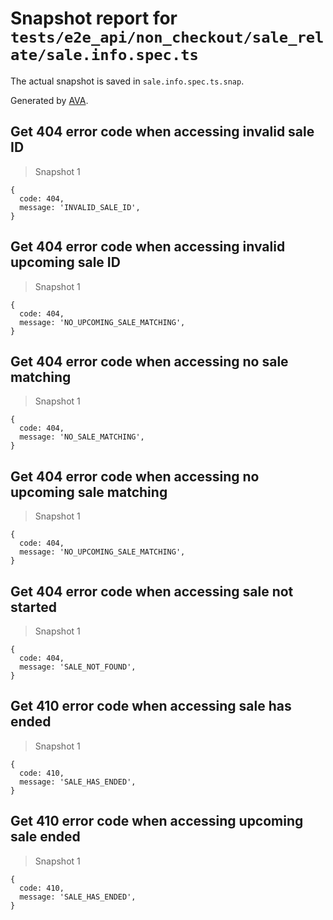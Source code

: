 # Snapshot report for `tests/e2e_api/non_checkout/sale_relate/sale.info.spec.ts`

The actual snapshot is saved in `sale.info.spec.ts.snap`.

Generated by [AVA](https://ava.li).

## Get 404 error code when accessing invalid sale ID

> Snapshot 1

    {
      code: 404,
      message: 'INVALID_SALE_ID',
    }

## Get 404 error code when accessing invalid upcoming sale ID

> Snapshot 1

    {
      code: 404,
      message: 'NO_UPCOMING_SALE_MATCHING',
    }

## Get 404 error code when accessing no sale matching

> Snapshot 1

    {
      code: 404,
      message: 'NO_SALE_MATCHING',
    }

## Get 404 error code when accessing no upcoming sale matching

> Snapshot 1

    {
      code: 404,
      message: 'NO_UPCOMING_SALE_MATCHING',
    }

## Get 404 error code when accessing sale not started

> Snapshot 1

    {
      code: 404,
      message: 'SALE_NOT_FOUND',
    }

## Get 410 error code when accessing sale has ended

> Snapshot 1

    {
      code: 410,
      message: 'SALE_HAS_ENDED',
    }

## Get 410 error code when accessing upcoming sale ended

> Snapshot 1

    {
      code: 410,
      message: 'SALE_HAS_ENDED',
    }

